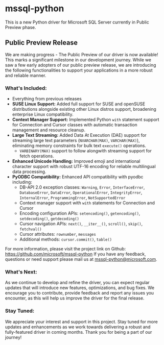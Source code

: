 # mssql-python

This is a new Python driver for Microsoft SQL Server currently in Public Preview phase.

## Public Preview Release

We are making progress - The Public Preview of our driver is now available! This marks a significant milestone in our development journey. While we saw a few early adopters of our public preview release, we are introducing the following functionalities to support your applications in a more robust and reliable manner.

### What's Included:

- Everything from previous releases
- **SUSE Linux Support:** Added full support for SUSE and openSUSE distributions alongside existing other Linux distros support, broadening enterprise Linux compatibility.
- **Context Manager Support:** Implemented Python `with` statement support for Connection and Cursor classes with automatic transaction management and resource cleanup.
- **Large Text Streaming:** Added Data At Execution (DAE) support for streaming large text parameters (`NVARCHAR(MAX)`, `VARCHAR(MAX)`), eliminating memory constraints for bulk text `execute()` operations.
  - `VARBINARY(MAX)` support to follow alongwith streaming support for fetch operations.
- **Enhanced Unicode Handling:** Improved emoji and international character support with robust UTF-16 encoding for reliable multilingual data processing.
- **PyODBC Compatibility:** Enhanced API compatibility with pyodbc including:
  - DB-API 2.0 exception classes: `Warning`, `Error`, `InterfaceError`, `DatabaseError`, `DataError`, `OperationalError`, `IntegrityError`, `InternalError`, `ProgrammingError`, `NotSupportedError`
  - Context manager support with `with` statements for Connection and Cursor
  - Encoding configuration APIs: `setencoding()`, `getencoding()`, `setdecoding()`, `getdecoding()`
  - Cursor navigation APIs: `next()`, `__iter__()`, `scroll()`, `skip()`, `fetchval()`
  - Cursor attributes: `rownumber`, `messages`
  - Additional methods: `cursor.commit()`, `table()`

For more information, please visit the project link on Github: https://github.com/microsoft/mssql-python
If you have any feedback, questions or need support please mail us at mssql-python@microsoft.com.

### What's Next:

As we continue to develop and refine the driver, you can expect regular updates that will introduce new features, optimizations, and bug fixes. We encourage you to contribute, provide feedback and report any issues you encounter, as this will help us improve the driver for the final release.

### Stay Tuned:

We appreciate your interest and support in this project. Stay tuned for more updates and enhancements as we work towards delivering a robust and fully-featured driver in coming months.
Thank you for being a part of our journey!